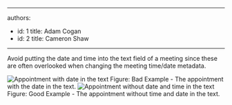 

---
authors:
  - id: 1
    title: Adam Cogan
  - id: 2
    title: Cameron Shaw
---




<span class='intro'> Avoid putting the date and time into the text field of a meeting since these are often overlooked when changing the meeting time/date metadata.
 </span>

  <img src="/Standards/Communication/RulesToBetterEmail/PublishingImages/MeetingAppointmentWithDateAndTime_Bad.jpg" alt="Appointment with date in the text" class="ms-rteCustom-ImageArea" /> <span class="ms-rteCustom-FigureBad">Figure&#58; Bad Example - The appointment with the date in the text. </span><img src="/Standards/Communication/RulesToBetterEmail/PublishingImages/AppintmentWithoutTimeDateInContent_Good.jpg" alt="Appointment without date and time in the text" class="ms-rteCustom-ImageArea" /> <span class="ms-rteCustom-FigureGood">Figure&#58; Good Example - The appointment without time and date in the text.</span>



